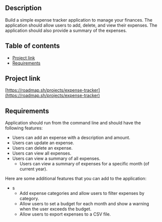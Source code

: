 ## Description

Build a simple expense tracker application to manage your finances. The application should allow users to add, delete, and view their expenses. The application should also provide a summary of the expenses.

## Table of contents

- [Project link](#project-link)
- [Requirements](#requirements)

## Project link

[https://roadmap.sh/projects/expense-tracker](https://roadmap.sh/projects/expense-tracker)

## Requirements

Application should run from the command line and should have the following features:

- Users can add an expense with a description and amount.
- Users can update an expense.
- Users can delete an expense.
- Users can view all expenses.
- Users can view a summary of all expenses.
    - Users can view a summary of expenses for a specific month (of current year).

Here are some additional features that you can add to the application:
- s
    - Add expense categories and allow users to filter expenses by category.
    - Allow users to set a budget for each month and show a warning when the user exceeds the budget.
    - Allow users to export expenses to a CSV file.
